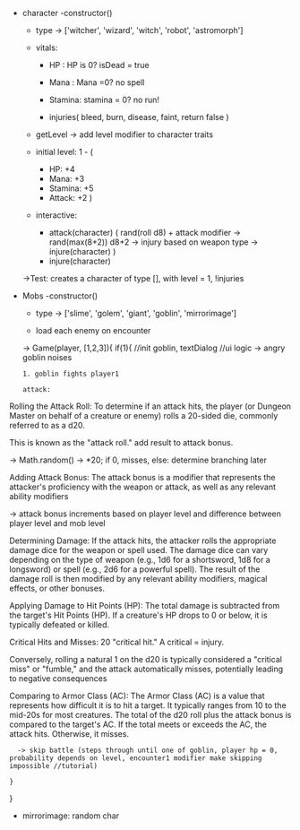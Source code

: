 - character
  -constructor() 
  - type -> ['witcher', 'wizard', 'witch', 'robot', 'astromorph']
  - vitals:
    - HP : HP is 0? isDead = true
    - Mana : Mana =0? no spell
    - Stamina: stamina = 0? no run!
   
    - injuries(
        bleed,
        burn,
        disease,
        faint,
        return false
      )

  - getLevel -> add level modifier to character traits
  - initial level: 1 - (
    - HP: +4
    - Mana: +3 
    - Stamina: +5
    - Attack: +2
  )

  - interactive:
    - attack(character)
      (
        rand(roll d8) + attack modifier -> rand(max(8+2))
        d8+2 -> injury based on weapon type -> injure(character)
      )
    - injure(character)
   
  



  ->Test: creates a character of type [], with level = 1, !injuries

- Mobs
  -constructor() 
  - type -> ['slime', 'golem', 'giant', 'goblin', 'mirrorimage']

  - load each enemy on encounter

  -> Game(player, [1,2,3]){
    if(1){
      //init goblin,
      textDialog //ui logic -> angry goblin noises

      1. goblin fights player1 
      
      attack:

Rolling the Attack Roll:
To determine if an attack hits, the player (or Dungeon Master on behalf of a creature or enemy) rolls a 20-sided die, commonly referred to as a d20. 

This is known as the "attack roll." add result to attack bonus.

-> Math.random() -> *20; if 0, misses, else: determine branching later

Adding Attack Bonus:
The attack bonus is a modifier that represents the attacker's proficiency with the weapon or attack, as well as any relevant ability modifiers 

-> attack bonus increments based on player level and difference between player level and mob level

Determining Damage:
If the attack hits, the attacker rolls the appropriate damage dice for the weapon or spell used. The damage dice can vary depending on the type of weapon (e.g., 1d6 for a shortsword, 1d8 for a longsword) or spell (e.g., 2d6 for a powerful spell). The result of the damage roll is then modified by any relevant ability modifiers, magical effects, or other bonuses.

Applying Damage to Hit Points (HP):
The total damage is subtracted from the target's Hit Points (HP). If a creature's HP drops to 0 or below, it is typically defeated or killed.

Critical Hits and Misses:
20 "critical hit." A critical = injury. 

Conversely, rolling a natural 1 on the d20 is typically considered a "critical miss" or "fumble," and the attack automatically misses, potentially leading to negative consequences






Comparing to Armor Class (AC):
The Armor Class (AC) is a value that represents how difficult it is to hit a target. It typically ranges from 10 to the mid-20s for most creatures. The total of the d20 roll plus the attack bonus is compared to the target's AC. If the total meets or exceeds the AC, the attack hits. Otherwise, it misses.
      
      
      -> skip battle (steps through until one of goblin, player hp = 0, probability depends on level, encounter1 modifier make skipping impossible //tutorial)

    }
  }
  - mirrorimage: random char